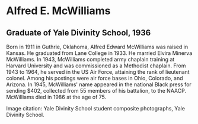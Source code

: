 # Alfred E. McWilliams
## Graduate of Yale Divinity School, 1936
Born in 1911 in Guthrie, Oklahoma, Alfred Edward McWilliams was raised in Kansas. He graduated from Lane College in 1933. He married Elvira Minerva McWilliams. In 1943, McWilliams completed army chaplain training at Harvard University and was commissioned as a Methodist chaplain. From 1943 to 1964, he served in the US Air Force, attaining the rank of lieutenant colonel. Among his postings were air force bases in Ohio, Colorado, and Arizona. In 1945, McWilliams' name appeared in the national Black press for sending $402, collected from 55 members of his battalion, to the NAACP. McWilliams died in 1986 at the age of 75. 

Image citation: Yale Divinity School student composite photographs, Yale Divinity School.
